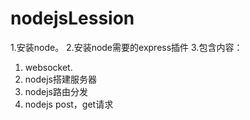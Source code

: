# nodejsLession

1.安装node。
2.安装node需要的express插件
3.包含内容：
  1) websocket. 
  2) nodejs搭建服务器
  3) nodejs路由分发
  4) nodejs post，get请求

